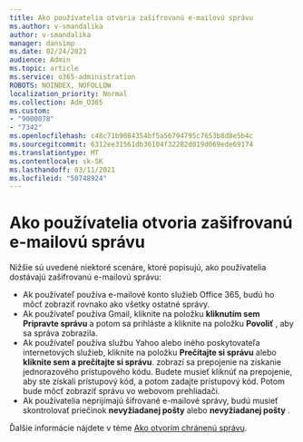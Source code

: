 ```yaml
---
title: Ako používatelia otvoria zašifrovanú e-mailovú správu
ms.author: v-smandalika
author: v-smandalika
manager: dansimp
ms.date: 02/24/2021
audience: Admin
ms.topic: article
ms.service: o365-administration
ROBOTS: NOINDEX, NOFOLLOW
localization_priority: Normal
ms.collection: Adm_O365
ms.custom:
- "9000078"
- "7342"
ms.openlocfilehash: c48c71b9084354bf5a56794795c7653b8d8e5b4c
ms.sourcegitcommit: 6312ee31561db36104f32282d019d069ede69174
ms.translationtype: MT
ms.contentlocale: sk-SK
ms.lasthandoff: 03/11/2021
ms.locfileid: "50748924"
---
```

# <a name="how-users-open-an-encrypted-email-message"></a>Ako používatelia otvoria zašifrovanú e-mailovú správu

Nižšie sú uvedené niektoré scenáre, ktoré popisujú, ako používatelia dostávajú zašifrovanú e-mailovú správu:

- Ak používateľ používa e-mailové konto služieb Office 365, budú ho môcť zobraziť rovnako ako všetky ostatné správy.
- Ak používateľ používa Gmail, kliknite na položku **kliknutím sem Pripravte správu** a potom sa prihláste a kliknite na položku **Povoliť** , aby sa správa zobrazila.
- Ak používateľ používa službu Yahoo alebo iného poskytovateľa internetových služieb, kliknite na položku **Prečítajte si správu** alebo **kliknite sem a prečítajte si správu**. zobrazí sa prepojenie na získanie jednorazového prístupového kódu. Budete musieť kliknúť na prepojenie, aby ste získali prístupový kód, a potom zadajte prístupový kód. Potom bude môcť zobraziť správu vo webovom prehliadači.
- Ak používatelia neprijímajú šifrované e-mailové správy, budú musieť skontrolovať priečinok **nevyžiadanej pošty** alebo **nevyžiadanej pošty** .

Ďalšie informácie nájdete v téme [Ako otvorím chránenú správu](https://support.microsoft.com/topic/how-do-i-open-a-protected-message-1157a286-8ecc-4b1e-ac43-2a608fbf3098).